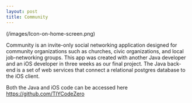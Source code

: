 ```yaml
---
layout: post
title: Community
---
```

(/images/Icon-on-home-screen.png)


Community is an invite-only social networking application designed for community organizations such as churches, civic organizations, and local job-networking groups. This app was created with another Java developer and an iOS developer in three weeks as our final project. The Java back-end is a set of web services that connect a relational postgres database to the iOS client. 

Both the Java and iOS code can be accessed here https://github.com/TIYCodeZero

